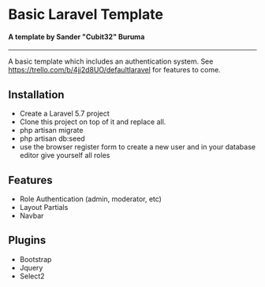 # Basic Laravel Template

#### A template by Sander "Cubit32" Buruma

---

A basic template which includes an authentication system.
See https://trello.com/b/4jj2d8UO/defaultlaravel for features to come.

## Installation

- Create a Laravel 5.7 project
- Clone this project on top of it and replace all.
- php artisan migrate
- php artisan db:seed
- use the browser register form to create a new user and in your database editor give yourself all roles

## Features

- Role Authentication (admin, moderator, etc)
- Layout Partials
- Navbar

## Plugins

- Bootstrap
- Jquery
- Select2
